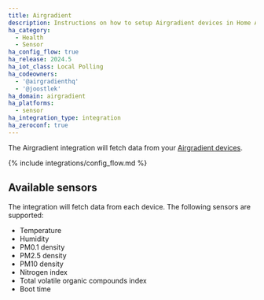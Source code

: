 ```yaml
---
title: Airgradient
description: Instructions on how to setup Airgradient devices in Home Assistant.
ha_category:
  - Health
  - Sensor
ha_config_flow: true
ha_release: 2024.5
ha_iot_class: Local Polling
ha_codeowners:
  - '@airgradienthq'
  - '@joostlek'
ha_domain: airgradient
ha_platforms:
  - sensor
ha_integration_type: integration
ha_zeroconf: true
---
```


The Airgradient integration will fetch data from your [Airgradient devices](https://www.airgradient.com/).

{% include integrations/config_flow.md %}

## Available sensors

The integration will fetch data from each device. The following sensors are supported:

- Temperature
- Humidity
- PM0.1 density
- PM2.5 density
- PM10 density
- Nitrogen index
- Total volatile organic compounds index
- Boot time